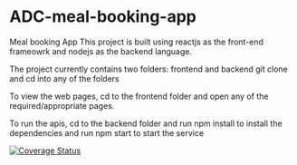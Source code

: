 # ADC-meal-booking-app
Meal booking App This project is built using reactjs as the front-end frameowrk and nodejs as the backend language.


The project currently contains two folders: frontend and backend git clone and cd into any of the folders


To view the web pages, cd to the frontend folder and open any of the required/appropriate pages.


To run the apis, cd to the backend folder and run npm install to install the dependencies and run npm start to start the service

[![Coverage Status](https://coveralls.io/repos/github/codegenuis/ADC-meal-booking-app/badge.svg)](https://coveralls.io/github/codegenuis/ADC-meal-booking-app)
